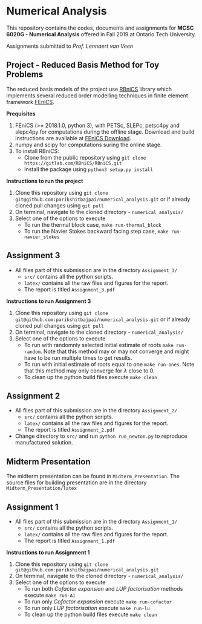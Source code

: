 # Numerical Analysis

This repository contains the codes, documents and assignments for **MCSC 6020G - Numerical Analysis** offered in Fall 2019 at Ontario Tech University.

Assignments submitted to _Prof. Lennaert van Veen_

## Project - Reduced Basis Method for Toy Problems
The reduced basis models of the project use [RBniCS](http://mathlab.sissa.it/rbnics) library which implements several reduced order modelling techniques in finite element framework [FEniCS](https://fenicsproject.org/).

**Prequisites**
1. FEniCS (>= 2018.1.0, python 3), with PETSc, SLEPc, petsc4py and slepc4py for computations during the offline stage. Download and build instructions are available at [FEniCS Download](https://fenicsproject.org/download/).
2. numpy and scipy for computations suring the online stage.
3. To install RBniCS:
	* Clone from the public repository using ```git clone https://gitlab.com/RBniCS/RBniCS.git```
	* Install the package using ```python3 setup.py install```

**Instructions to run the project**
1. Clone this repository using ```git clone git@github.com:parikshitbajpai/numerical_analysis.git``` or if already cloned pull changes using ```git pull```
2. On terminal, navigate to the cloned directory - ```numerical_analysis/```
3. Select one of the options to execute
	*	To run the thermal block case, ```make run-thermal_block```
	*	To run the Navier Stokes backward facing step case, ```make run-navier_stokes```

## Assignment 3
*	All files part of this submission are in the directory ```Assignment_3/```
	*	```src/``` contains all the python scripts.
	*	```latex/``` contains all the raw files and figures for the report.
	*	The report is titled ```Assignment_3.pdf```

**Instructions to run Assignment 3**
1. Clone this repository using ```git clone git@github.com:parikshitbajpai/numerical_analysis.git``` or if already cloned pull changes using ```git pull```
2. On terminal, navigate to the cloned directory - ```numerical_analysis/```
3. Select one of the options to execute
	*	To run with randomnly selected initial estimate of roots ```make run-random```. Note that this method may or may not converge and might have to be run multiple times to get results.
	*	To run with initial estimate of roots equal to one ```make run-ones```. Note that this method may only converge for $\lambda$ close to 0.
	*	To clean up the python build files execute ```make clean```

## Assignment 2
*	All files part of this submission are in the directory ```Assignment_2/```
	*	```src/``` contains all the python scripts.
	*	```latex/``` contains all the raw files and figures for the report.
	*	The report is titled ```Assignment_2.pdf```
* Change directory to ```src/``` and run ```python run_newton.py``` to reproduce manufactured solution.

## Midterm Presentation
The midterm presentation can be found in ```Midterm_Presentation```. The source files for building presentation are in the directory ```Midterm_Presentation/latex```

## Assignment 1
*	All files part of this submission are in the directory ```Assignment_1/```
	*	```src/``` contains all the python scripts.
	*	```latex/``` contains all the raw files and figures for the report.
	*	The report is titled ```Assignment_1.pdf```

**Instructions to run Assignment 1**
1. Clone this repository using ```git clone git@github.com:parikshitbajpai/numerical_analysis.git```
2. On terminal, navigate to the cloned directory - ```numerical_analysis/```
3. Select one of the options to execute
	*	To run both _Cofactor expansion_ and _LUP factorisation_ methods execute ```make run-A1```
	*	To run only _Cofactor expansion_ execute ```make run-cofactor```
	*	To run only _LUP factorisation_ execute ```make run-lu```
	*	To clean up the python build files execute ```make clean```
